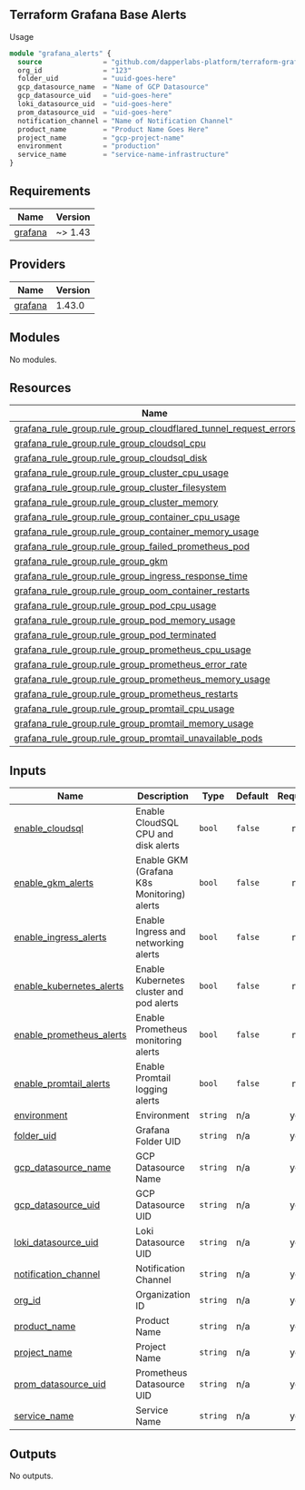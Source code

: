 ## Terraform Grafana Base Alerts

Usage

```tf
module "grafana_alerts" {
  source               = "github.com/dapperlabs-platform/terraform-grafana-base-alerts?ref=v0.9.0"
  org_id               = "123"
  folder_uid           = "uuid-goes-here"
  gcp_datasource_name  = "Name of GCP Datasource"
  gcp_datasource_uid   = "uid-goes-here"
  loki_datasource_uid  = "uid-goes-here"
  prom_datasource_uid  = "uid-goes-here"
  notification_channel = "Name of Notification Channel"
  product_name         = "Product Name Goes Here"
  project_name         = "gcp-project-name"
  environment          = "production"
  service_name         = "service-name-infrastructure"
}
```

## Requirements

| Name | Version |
|------|---------|
| <a name="requirement_grafana"></a> [grafana](#requirement\_grafana) | ~> 1.43 |

## Providers

| Name | Version |
|------|---------|
| <a name="provider_grafana"></a> [grafana](#provider\_grafana) | 1.43.0 |

## Modules

No modules.

## Resources

| Name | Type |
|------|------|
| [grafana_rule_group.rule_group_cloudflared_tunnel_request_errors](https://registry.terraform.io/providers/grafana/grafana/latest/docs/resources/rule_group) | resource |
| [grafana_rule_group.rule_group_cloudsql_cpu](https://registry.terraform.io/providers/grafana/grafana/latest/docs/resources/rule_group) | resource |
| [grafana_rule_group.rule_group_cloudsql_disk](https://registry.terraform.io/providers/grafana/grafana/latest/docs/resources/rule_group) | resource |
| [grafana_rule_group.rule_group_cluster_cpu_usage](https://registry.terraform.io/providers/grafana/grafana/latest/docs/resources/rule_group) | resource |
| [grafana_rule_group.rule_group_cluster_filesystem](https://registry.terraform.io/providers/grafana/grafana/latest/docs/resources/rule_group) | resource |
| [grafana_rule_group.rule_group_cluster_memory](https://registry.terraform.io/providers/grafana/grafana/latest/docs/resources/rule_group) | resource |
| [grafana_rule_group.rule_group_container_cpu_usage](https://registry.terraform.io/providers/grafana/grafana/latest/docs/resources/rule_group) | resource |
| [grafana_rule_group.rule_group_container_memory_usage](https://registry.terraform.io/providers/grafana/grafana/latest/docs/resources/rule_group) | resource |
| [grafana_rule_group.rule_group_failed_prometheus_pod](https://registry.terraform.io/providers/grafana/grafana/latest/docs/resources/rule_group) | resource |
| [grafana_rule_group.rule_group_gkm](https://registry.terraform.io/providers/grafana/grafana/latest/docs/resources/rule_group) | resource |
| [grafana_rule_group.rule_group_ingress_response_time](https://registry.terraform.io/providers/grafana/grafana/latest/docs/resources/rule_group) | resource |
| [grafana_rule_group.rule_group_oom_container_restarts](https://registry.terraform.io/providers/grafana/grafana/latest/docs/resources/rule_group) | resource |
| [grafana_rule_group.rule_group_pod_cpu_usage](https://registry.terraform.io/providers/grafana/grafana/latest/docs/resources/rule_group) | resource |
| [grafana_rule_group.rule_group_pod_memory_usage](https://registry.terraform.io/providers/grafana/grafana/latest/docs/resources/rule_group) | resource |
| [grafana_rule_group.rule_group_pod_terminated](https://registry.terraform.io/providers/grafana/grafana/latest/docs/resources/rule_group) | resource |
| [grafana_rule_group.rule_group_prometheus_cpu_usage](https://registry.terraform.io/providers/grafana/grafana/latest/docs/resources/rule_group) | resource |
| [grafana_rule_group.rule_group_prometheus_error_rate](https://registry.terraform.io/providers/grafana/grafana/latest/docs/resources/rule_group) | resource |
| [grafana_rule_group.rule_group_prometheus_memory_usage](https://registry.terraform.io/providers/grafana/grafana/latest/docs/resources/rule_group) | resource |
| [grafana_rule_group.rule_group_prometheus_restarts](https://registry.terraform.io/providers/grafana/grafana/latest/docs/resources/rule_group) | resource |
| [grafana_rule_group.rule_group_promtail_cpu_usage](https://registry.terraform.io/providers/grafana/grafana/latest/docs/resources/rule_group) | resource |
| [grafana_rule_group.rule_group_promtail_memory_usage](https://registry.terraform.io/providers/grafana/grafana/latest/docs/resources/rule_group) | resource |
| [grafana_rule_group.rule_group_promtail_unavailable_pods](https://registry.terraform.io/providers/grafana/grafana/latest/docs/resources/rule_group) | resource |

## Inputs

| Name | Description | Type | Default | Required |
|------|-------------|------|---------|:--------:|
| <a name="input_enable_cloudsql"></a> [enable\_cloudsql](#input\_enable\_cloudsql) | Enable CloudSQL CPU and disk alerts | `bool` | `false` | no |
| <a name="input_enable_gkm_alerts"></a> [enable\_gkm\_alerts](#input\_enable\_gkm\_alerts) | Enable GKM (Grafana K8s Monitoring) alerts | `bool` | `false` | no |
| <a name="input_enable_ingress_alerts"></a> [enable\_ingress\_alerts](#input\_enable\_ingress\_alerts) | Enable Ingress and networking alerts | `bool` | `false` | no |
| <a name="input_enable_kubernetes_alerts"></a> [enable\_kubernetes\_alerts](#input\_enable\_kubernetes\_alerts) | Enable Kubernetes cluster and pod alerts | `bool` | `false` | no |
| <a name="input_enable_prometheus_alerts"></a> [enable\_prometheus\_alerts](#input\_enable\_prometheus\_alerts) | Enable Prometheus monitoring alerts | `bool` | `false` | no |
| <a name="input_enable_promtail_alerts"></a> [enable\_promtail\_alerts](#input\_enable\_promtail\_alerts) | Enable Promtail logging alerts | `bool` | `false` | no |
| <a name="input_environment"></a> [environment](#input\_environment) | Environment | `string` | n/a | yes |
| <a name="input_folder_uid"></a> [folder\_uid](#input\_folder\_uid) | Grafana Folder UID | `string` | n/a | yes |
| <a name="input_gcp_datasource_name"></a> [gcp\_datasource\_name](#input\_gcp\_datasource\_name) | GCP Datasource Name | `string` | n/a | yes |
| <a name="input_gcp_datasource_uid"></a> [gcp\_datasource\_uid](#input\_gcp\_datasource\_uid) | GCP Datasource UID | `string` | n/a | yes |
| <a name="input_loki_datasource_uid"></a> [loki\_datasource\_uid](#input\_loki\_datasource\_uid) | Loki Datasource UID | `string` | n/a | yes |
| <a name="input_notification_channel"></a> [notification\_channel](#input\_notification\_channel) | Notification Channel | `string` | n/a | yes |
| <a name="input_org_id"></a> [org\_id](#input\_org\_id) | Organization ID | `string` | n/a | yes |
| <a name="input_product_name"></a> [product\_name](#input\_product\_name) | Product Name | `string` | n/a | yes |
| <a name="input_project_name"></a> [project\_name](#input\_project\_name) | Project Name | `string` | n/a | yes |
| <a name="input_prom_datasource_uid"></a> [prom\_datasource\_uid](#input\_prom\_datasource\_uid) | Prometheus Datasource UID | `string` | n/a | yes |
| <a name="input_service_name"></a> [service\_name](#input\_service\_name) | Service Name | `string` | n/a | yes |

## Outputs

No outputs.
